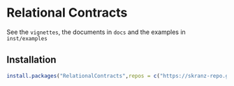 # Relational Contracts

See the `vignettes`, the documents in `docs` and the examples in `inst/examples`

## Installation

```r
install.packages("RelationalContracts",repos = c("https://skranz-repo.github.io/drat/",getOption("repos")))
```
